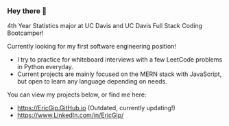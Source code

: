 ### Hey there 👋

<!--
**EricGip/EricGip** is a ✨ _special_ ✨ repository because its `README.md` (this file) appears on your GitHub profile.

Here are some ideas to get you started:

- 🌱 I’m currently a 4th Year Statistics major at UC Davis and UC Davis Full Stack Coding Bootcamper!
- 🤔 I’m looking for my first web development position.
- 💬 Ask me about ...
- 📫 How to reach me: ...
- 😄 Pronouns: ...
-->

4th Year Statistics major at UC Davis and UC Davis Full Stack Coding Bootcamper!

Currently looking for my first software engineering position!
   * I try to practice for whiteboard interviews with a few LeetCode problems in Python everyday.
   * Current projects are mainly focused on the MERN stack with JavaScript, but open to learn any language depending on needs. 
  
You can view my projects below, or find me here:
   * https://EricGip.GitHub.io (Outdated, currently updating!)
   * https://www.LinkedIn.com/in/EricGip/
